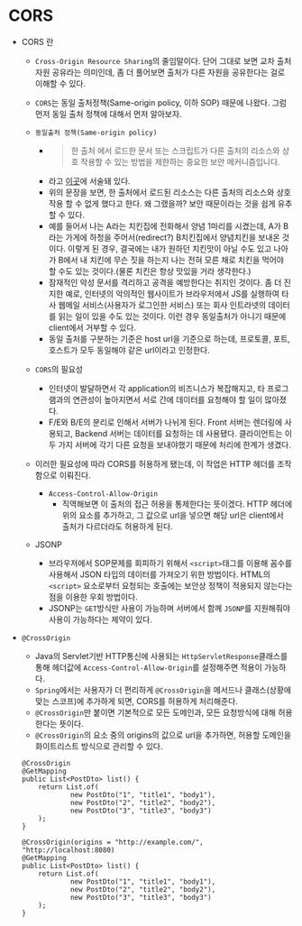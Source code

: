 # CORS
- CORS 란
    - `Cross-Origin Resource Sharing`의 줄임말이다. 단어 그대로 보면 교차 출처 자원 공유라는 의미인데, 좀 더 풀어보면 출처가 다른 자원을 공유한다는 걸로 이해할 수 있다. 
    - `CORS`는 동일 출처정책(Same-origin policy, 이하 SOP) 때문에 나왔다. 그럼 먼저 동일 출처 정책에 대해서 먼저 알아보자.
    - `동일출처 정책(Same-origin policy)`
        - >한 출처 에서 로드한 문서 또는 스크립트가 다른 출처의 리소스와 상호 작용할 수 있는 방법을 제한하는 중요한 보안 메커니즘입니다.
        - 라고 [이곳](https://developer.mozilla.org/en-US/docs/Web/Security/Same-origin_policy)에 서술돼 있다.
        - 위의 문장을 보면, 한 출처에서 로드된 리소스는 다른 출처의 리소스와 상호작용 할 수 없게 했다고 한다. 왜 그랬을까? 보안 때문이라는 것을 쉽게 유추할 수 있다. 
        - 예를 들어서 나는 A라는 치킨집에 전화해서 양념 1마리를 시켰는데, A가 B라는 가게에 하청을 주어서(redirect?) B치킨집에서 양념치킨을 보내온 것이다. 이렇게 된 경우, 결국에는 내가 원하던 치킨맛이 아닐 수도 있고 나아가 B에서 내 치킨에 무슨 짓을 하는지 나는 전혀 모른 채로 치킨을 먹어야 할 수도 있는 것이다.(물론 치킨은 항상 맛있을 거라 생각한다.) 
        - 잠재적인 악성 문서를 격리하고 공격을 예방한다는 취지인 것이다. 좀 더 진지한 예로, 인터넷의 악의적인 웹사이트가 브라우저에서 JS를 실행하여 타사 웹메일 서비스(사용자가 로그인한 서비스) 또는 회사 인트라넷의 데이터를 읽는 일이 있을 수도 있는 것이다. 이런 경우 동일출처가 아니기 때문에 client에서 거부할 수 있다. 
        - 동일 출처를 구분하는 기준은 host url을 기준으로 하는데, 프로토콜, 포트, 호스트가 모두 동일해야 같은 url이라고 인정한다.
    - `CORS`의 필요성
        - 인터넷이 발달하면서 각 application의 비즈니스가 복잡해지고, 타 프로그램과의 연관성이 높아지면서 서로 간에 데이터를 요청해야 할 일이 많아졌다. 
        - F/E와 B/E의 분리로 인해서 서버가 나뉘게 된다. Front 서버는 렌더링에 사용되고, Backend 서버는 데이터를 요청하는 데 사용됐다. 클라이언트는 이 두 가지 서버에 각기 다른 요청을 보내야했기 때문에 처리에 한계가 생겼다. 
    - 이러한 필요성에 따라 CORS를 허용하게 됐는데, 이 작업은 HTTP 헤더를 조작함으로 이뤄진다. 
        - `Access-Control-Allow-Origin`
            - 직역해보면 이 출처의 접근 허용을 통제한다는 뜻이겠다. HTTP 헤더에 위의 요소를 추가하고, 그 값으로 url을 넣으면 해당 url은 client에서 출처가 다르더라도 허용하게 된다. 

    - JSONP
        - 브라우저에서 SOP문제를 회피하기 위해서 `<script>`태그를 이용해 꼼수를 사용해서 JSON 타입의 데이터를 가져오기 위한 방법이다. HTML의 `<script>` 요소로부터 요청되는 호출에는 보안상 정책이 적용되지 않는다는 점을 이용한 우회 방법이다. 
        - JSONP는 `GET`방식만 사용이 가능하며 서버에서 함께 `JSONP`를 지원해줘야 사용이 가능하다는 제약이 있다.

- `@CrossOrigin`
    - Java의 Servlet기반 HTTP통신에 사용되는 `HttpServletResponse`클래스를 통해 헤더값에 `Access-Control-Allow-Origin`를 설정해주면 적용이 가능하다. 
    - `Spring`에서는 사용자가 더 편리하게 `@CrossOrigin`을 메서드나 클래스(상황에 맞는 스코프)에 추가하게 되면, CORS를 허용하게 처리해준다. 
    - `@CrossOrigin`만 붙이면 기본적으로 모든 도메인과, 모든 요청방식에 대해 허용한다는 뜻이다.
    - `@CrossOrigin`의 요소 중의 origins의 값으로 url을 추가하면, 허용할 도메인을 화이트리스트 방식으로 관리할 수 있다.
    ```
    @CrossOrigin
    @GetMapping
    public List<PostDto> list() {
        return List.of(
                new PostDto("1", "title1", "body1"),
                new PostDto("2", "title2", "body2"),
                new PostDto("3", "title3", "body3")
        );
    }

    @CrossOrigin(origins = "http://example.com/", "http://localhost:8080)
    @GetMapping
    public List<PostDto> list() {
        return List.of(
                new PostDto("1", "title1", "body1"),
                new PostDto("2", "title2", "body2"),
                new PostDto("3", "title3", "body3")
        );
    }
    ```